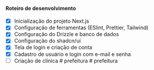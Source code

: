 #### Roteiro de desenvolvimento

- [x] Inicialização do projeto Next.js
- [x] Configuração de ferramentas (ESlint, Prettier, Tailwind)
- [x] Configuração do Drizzle e banco de dados
- [x] Configuração do shadcn/ui
- [x] Tela de login e criação de conta
- [x] Cadastro de usuário e login com e-mail e senha
- [ ] Criação de clínica
#   p r e f e i t u r a  
 #   p r e f e i t u r a  
 